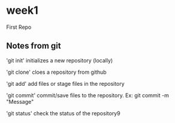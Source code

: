 # week1
First Repo

## Notes from git
'git init' initializes a new repository (locally)

'git clone' cloes a repository from github

'git add' add files or stage files in the repository

'git commit' commit/save files to the repository. Ex: git commit -m "Message" <FILES>
  
'git status' check the status of the repository9
